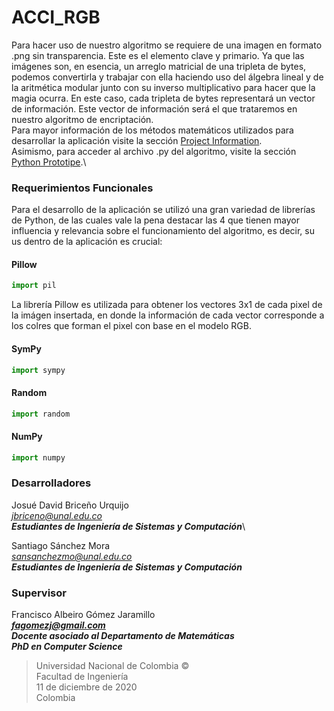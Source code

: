 # ACCI_RGB
Para hacer uso de nuestro algoritmo se requiere de una imagen en formato .png sin transparencia. Este es el elemento clave y primario. Ya que las imágenes son, en esencia, un arreglo matricial de una tripleta de bytes, podemos convertirla y trabajar con ella haciendo uso del álgebra lineal y de la aritmética modular junto con su inverso multiplicativo para hacer que la magia ocurra. En este caso, cada tripleta de bytes representará un vector de información. Este vector de información será el que trataremos en nuestro algoritmo de encriptación.\
Para mayor información de los métodos matemáticos utilizados para desarrollar la aplicación visite la sección [Project Information](https://github.com/sashhhita/ACCI_RGB/tree/main/Project%20Information).\
Asimismo, para acceder al archivo .py del algoritmo, visite la sección [Python Prototipe](https://github.com/sashhhita/ACCI_RGB/tree/main/Python%20Prototype).\
### Requerimientos Funcionales
Para el desarrollo de la aplicación se utilizó una gran variedad de librerías de Python, de las cuales vale la pena destacar las 4 que tienen mayor influencia y relevancia sobre el funcionamiento del algoritmo, es decir, su us dentro de la aplicación es crucial:
#### Pillow
```python
import pil
```
La librería Pillow es utilizada para obtener los vectores 3x1 de cada pixel de la imágen insertada, en donde la información de cada vector corresponde a los colres que forman el pixel con base en el modelo RGB.
#### SymPy
```python
import sympy
```
#### Random
```python
import random
```
#### NumPy
```python
import numpy
```
### Desarrolladores
Josué David Briceño Urquijo\
*jbriceno@unal.edu.co*\
***Estudiantes de Ingeniería de Sistemas y Computación***\

Santiago Sánchez Mora\
*sansanchezmo@unal.edu.co*\
***Estudiantes de Ingeniería de Sistemas y Computación*** 

### Supervisor
Francisco Albeiro Gómez Jaramillo\
***fagomezj@gmail.com***\
***Docente asociado al Departamento de Matemáticas***\
***PhD en Computer Science***

> Universidad Nacional de Colombia ©\
Facultad de Ingeniería\
11 de diciembre de 2020\
Colombia
